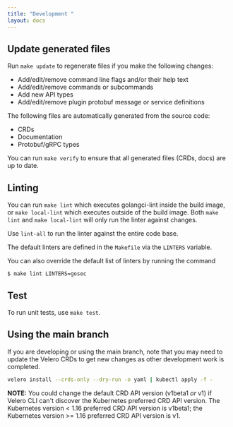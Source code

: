 ```yaml
---
title: "Development "
layout: docs
---
```


## Update generated files

Run `make update` to regenerate files if you make the following changes:

* Add/edit/remove command line flags and/or their help text
* Add/edit/remove commands or subcommands
* Add new API types
* Add/edit/remove plugin protobuf message or service definitions

The following files are automatically generated from the source code:

* CRDs
* Documentation
* Protobuf/gRPC types

You can run `make verify` to ensure that all generated files (CRDs, docs) are up to date.

## Linting

You can run `make lint` which executes golangci-lint inside the build image, or `make local-lint` which executes outside of the build image.
Both `make lint` and `make local-lint` will only run the linter against changes.

Use `lint-all` to run the linter against the entire code base.

The default linters are defined in the `Makefile` via the `LINTERS` variable.

You can also override the default list of linters by  running the command

`$ make lint LINTERS=gosec`

## Test

To run unit tests, use `make test`.

## Using the main branch

If you are developing or using the main branch, note that you may need to update the Velero CRDs to get new changes as other development work is completed.

```bash
velero install --crds-only --dry-run -o yaml | kubectl apply -f -
```

**NOTE:** You could change the default CRD API version (v1beta1 _or_ v1) if Velero CLI can't discover the Kubernetes preferred CRD API version. The Kubernetes version < 1.16 preferred CRD API version is v1beta1; the Kubernetes version >= 1.16 preferred CRD API version is v1.

